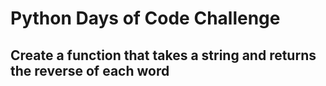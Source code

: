 # Python Days of Code Challenge

## Create a function that takes a string and returns the reverse of each word
